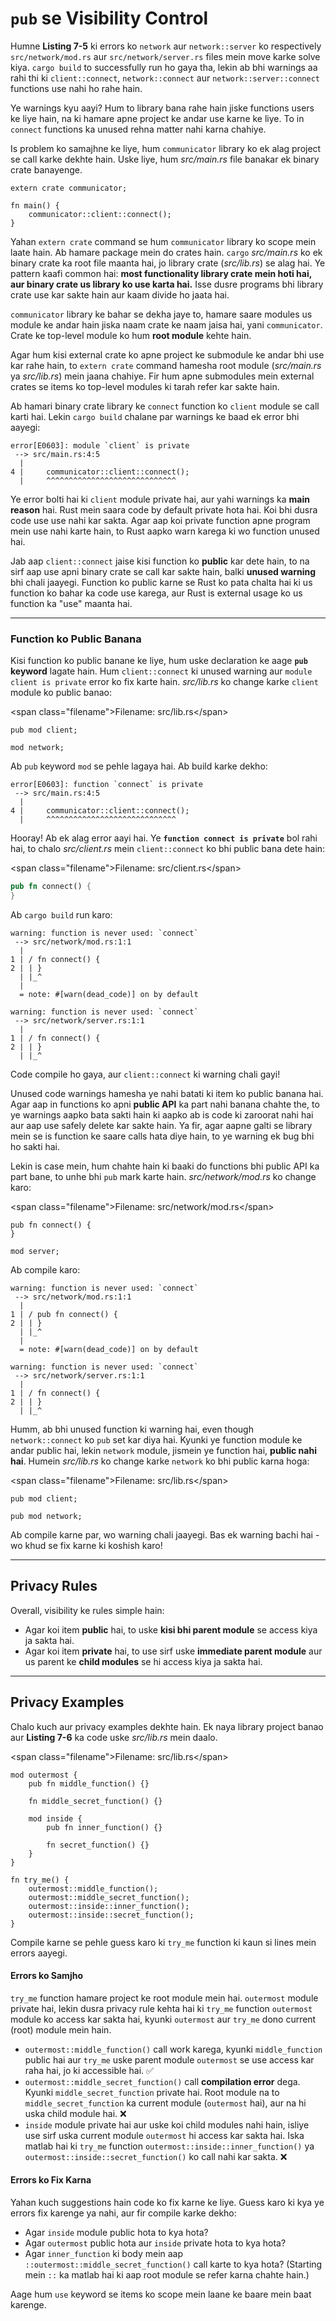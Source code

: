 # `pub` se Visibility Control

Humne **Listing 7-5** ki errors ko `network` aur `network::server` ko respectively `src/network/mod.rs` aur `src/network/server.rs` files mein move karke solve kiya. `cargo build` to successfully run ho gaya tha, lekin ab bhi warnings aa rahi thi ki `client::connect`, `network::connect` aur `network::server::connect` functions use nahi ho rahe hain.

Ye warnings kyu aayi? Hum to library bana rahe hain jiske functions users ke liye hain, na ki hamare apne project ke andar use karne ke liye. To in `connect` functions ka unused rehna matter nahi karna chahiye.

Is problem ko samajhne ke liye, hum `communicator` library ko ek alag project se call karke dekhte hain. Uske liye, hum *src/main.rs* file banakar ek binary crate banayenge.

```rust,ignore
extern crate communicator;

fn main() {
    communicator::client::connect();
}
```

Yahan `extern crate` command se hum `communicator` library ko scope mein laate hain. Ab hamare package mein do crates hain. `cargo` *src/main.rs* ko ek binary crate ka root file maanta hai, jo library crate (*src/lib.rs*) se alag hai. Ye pattern kaafi common hai: **most functionality library crate mein hoti hai, aur binary crate us library ko use karta hai.** Isse dusre programs bhi library crate use kar sakte hain aur kaam divide ho jaata hai.

`communicator` library ke bahar se dekha jaye to, hamare saare modules us module ke andar hain jiska naam crate ke naam jaisa hai, yani `communicator`. Crate ke top-level module ko hum **root module** kehte hain.

Agar hum kisi external crate ko apne project ke submodule ke andar bhi use kar rahe hain, to `extern crate` command hamesha root module (*src/main.rs* ya *src/lib.rs*) mein jaana chahiye. Fir hum apne submodules mein external crates se items ko top-level modules ki tarah refer kar sakte hain.

Ab hamari binary crate library ke `connect` function ko `client` module se call karti hai. Lekin `cargo build` chalane par warnings ke baad ek error bhi aayegi:

```text
error[E0603]: module `client` is private
 --> src/main.rs:4:5
  |
4 |     communicator::client::connect();
  |     ^^^^^^^^^^^^^^^^^^^^^^^^^^^^^
```

Ye error bolti hai ki `client` module private hai, aur yahi warnings ka **main reason** hai. Rust mein saara code by default private hota hai. Koi bhi dusra code use use nahi kar sakta. Agar aap koi private function apne program mein use nahi karte hain, to Rust aapko warn karega ki wo function unused hai.

Jab aap `client::connect` jaise kisi function ko **public** kar dete hain, to na sirf aap use apni binary crate se call kar sakte hain, balki **unused warning** bhi chali jaayegi. Function ko public karne se Rust ko pata chalta hai ki us function ko bahar ka code use karega, aur Rust is external usage ko us function ka "use" maanta hai.

-----

### Function ko Public Banana

Kisi function ko public banane ke liye, hum uske declaration ke aage **`pub` keyword** lagate hain. Hum `client::connect` ki unused warning aur `module client is private` error ko fix karte hain. *src/lib.rs* ko change karke `client` module ko public banao:

\<span class="filename"\>Filename: src/lib.rs\</span\>

```rust,ignore
pub mod client;

mod network;
```

Ab `pub` keyword `mod` se pehle lagaya hai. Ab build karke dekho:

```text
error[E0603]: function `connect` is private
 --> src/main.rs:4:5
  |
4 |     communicator::client::connect();
  |     ^^^^^^^^^^^^^^^^^^^^^^^^^^^^^
```

Hooray\! Ab ek alag error aayi hai. Ye **`function connect is private`** bol rahi hai, to chalo *src/client.rs* mein `client::connect` ko bhi public bana dete hain:

\<span class="filename"\>Filename: src/client.rs\</span\>

```rust
pub fn connect() {
}
```

Ab `cargo build` run karo:

```text
warning: function is never used: `connect`
 --> src/network/mod.rs:1:1
  |
1 | / fn connect() {
2 | | }
  | |_^
  |
  = note: #[warn(dead_code)] on by default

warning: function is never used: `connect`
 --> src/network/server.rs:1:1
  |
1 | / fn connect() {
2 | | }
  | |_^
```

Code compile ho gaya, aur `client::connect` ki warning chali gayi\!

Unused code warnings hamesha ye nahi batati ki item ko public banana hai. Agar aap in functions ko apni **public API** ka part nahi banana chahte the, to ye warnings aapko bata sakti hain ki aapko ab is code ki zaroorat nahi hai aur aap use safely delete kar sakte hain. Ya fir, agar aapne galti se library mein se is function ke saare calls hata diye hain, to ye warning ek bug bhi ho sakti hai.

Lekin is case mein, hum chahte hain ki baaki do functions bhi public API ka part bane, to unhe bhi `pub` mark karte hain. *src/network/mod.rs* ko change karo:

\<span class="filename"\>Filename: src/network/mod.rs\</span\>

```rust,ignore
pub fn connect() {
}

mod server;
```

Ab compile karo:

```text
warning: function is never used: `connect`
 --> src/network/mod.rs:1:1
  |
1 | / pub fn connect() {
2 | | }
  | |_^
  |
  = note: #[warn(dead_code)] on by default

warning: function is never used: `connect`
 --> src/network/server.rs:1:1
  |
1 | / fn connect() {
2 | | }
  | |_^
```

Humm, ab bhi unused function ki warning hai, even though `network::connect` ko `pub` set kar diya hai. Kyunki ye function module ke andar public hai, lekin `network` module, jismein ye function hai, **public nahi hai**. Humein *src/lib.rs* ko change karke `network` ko bhi public karna hoga:

\<span class="filename"\>Filename: src/lib.rs\</span\>

```rust,ignore
pub mod client;

pub mod network;
```

Ab compile karne par, wo warning chali jaayegi. Bas ek warning bachi hai - wo khud se fix karne ki koshish karo\!

-----

## Privacy Rules

Overall, visibility ke rules simple hain:

  * Agar koi item **public** hai, to uske **kisi bhi parent module** se access kiya ja sakta hai.
  * Agar koi item **private** hai, to use sirf uske **immediate parent module** aur us parent ke **child modules** se hi access kiya ja sakta hai.

-----

## Privacy Examples

Chalo kuch aur privacy examples dekhte hain. Ek naya library project banao aur **Listing 7-6** ka code uske *src/lib.rs* mein daalo.

\<span class="filename"\>Filename: src/lib.rs\</span\>

```rust,ignore
mod outermost {
    pub fn middle_function() {}

    fn middle_secret_function() {}

    mod inside {
        pub fn inner_function() {}

        fn secret_function() {}
    }
}

fn try_me() {
    outermost::middle_function();
    outermost::middle_secret_function();
    outermost::inside::inner_function();
    outermost::inside::secret_function();
}
```

Compile karne se pehle guess karo ki `try_me` function ki kaun si lines mein errors aayegi.

#### Errors ko Samjho

`try_me` function hamare project ke root module mein hai. `outermost` module private hai, lekin dusra privacy rule kehta hai ki `try_me` function `outermost` module ko access kar sakta hai, kyunki `outermost` aur `try_me` dono current (root) module mein hain.

  * `outermost::middle_function()` call work karega, kyunki `middle_function` public hai aur `try_me` uske parent module `outermost` se use access kar raha hai, jo ki accessible hai. ✅
  * `outermost::middle_secret_function()` call **compilation error** dega. Kyunki `middle_secret_function` private hai. Root module na to `middle_secret_function` ka current module (`outermost` hai), aur na hi uska child module hai. ❌
  * `inside` module private hai aur uske koi child modules nahi hain, isliye use sirf uska current module `outermost` hi access kar sakta hai. Iska matlab hai ki `try_me` function `outermost::inside::inner_function()` ya `outermost::inside::secret_function()` ko call nahi kar sakta. ❌

#### Errors ko Fix Karna

Yahan kuch suggestions hain code ko fix karne ke liye. Guess karo ki kya ye errors fix karenge ya nahi, aur fir compile karke dekho:

  * Agar `inside` module public hota to kya hota?
  * Agar `outermost` public hota aur `inside` private hota to kya hota?
  * Agar `inner_function` ki body mein aap `::outermost::middle_secret_function()` call karte to kya hota? (Starting mein `::` ka matlab hai ki aap root module se refer karna chahte hain.)

Aage hum `use` keyword se items ko scope mein laane ke baare mein baat karenge.
